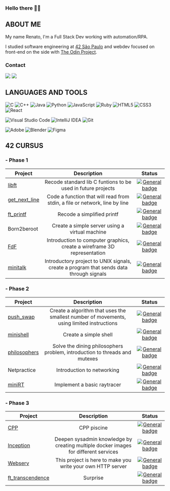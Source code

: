 ### Hello there 👨‍🚀

<!--
**rscres/rscres** is a ✨ _special_ ✨ repository because its `README.md` (this file) appears on your GitHub profile.

Here are some ideas to get you started:

- 🔭 I’m currently working on ...
- 🌱 I’m currently learning ...
- 👯 I’m looking to collaborate on ...
- 🤔 I’m looking for help with ...
- 💬 Ask me about ...
- 📫 How to reach me: ...
- 😄 Pronouns: ...
- ⚡ Fun fact: ...
-->

## ABOUT ME

My name Renato, I'm a Full Stack Dev working with automation/RPA.

I studied software engineering at [42 São Paulo](https://www.42sp.org.br/) and webdev focused on front-end on the side with [The Odin Project](https://www.theodinproject.com/).

### Contact

<div> 
  <a href = "mailto:renatocrescenti@gmail.com"><img src="https://img.shields.io/badge/Gmail-D14836?style=for-the-badge&logo=gmail&logoColor=white" target="_blank"></a>
  <a href="https://www.linkedin.com/in/renato-crescenti/" target="_blank"><img src="https://img.shields.io/badge/-LinkedIn-%230077B5?style=for-the-badge&logo=linkedin&logoColor=white" target="_blank"></a>   
</div>

## LANGUAGES AND TOOLS

![C](https://img.shields.io/badge/c-%2300599C.svg?style=for-the-badge&logo=c&logoColor=white) ![C++](https://img.shields.io/badge/c++-%2300599C.svg?style=for-the-badge&logo=c%2B%2B&logoColor=white) ![Java](https://img.shields.io/badge/java-%23ED8B00.svg?style=for-the-badge&logo=openjdk&logoColor=white) ![Python](https://img.shields.io/badge/python-3670A0?style=for-the-badge&logo=python&logoColor=ffdd54) ![JavaScript](https://img.shields.io/badge/javascript-%23323330.svg?style=for-the-badge&logo=javascript&logoColor=%23F7DF1E) ![Ruby](https://img.shields.io/badge/ruby-%23CC342D.svg?style=for-the-badge&logo=ruby&logoColor=white) ![HTML5](https://img.shields.io/badge/html5-%23E34F26.svg?style=for-the-badge&logo=html5&logoColor=white) ![CSS3](https://img.shields.io/badge/css3-%231572B6.svg?style=for-the-badge&logo=css3&logoColor=white) ![React](https://img.shields.io/badge/react-%2320232a.svg?style=for-the-badge&logo=react&logoColor=%2361DAFB)

![Visual Studio Code](https://img.shields.io/badge/Visual%20Studio%20Code-0078d7.svg?style=for-the-badge&logo=visual-studio-code&logoColor=white) ![IntelliJ IDEA](https://img.shields.io/badge/IntelliJIDEA-000000.svg?style=for-the-badge&logo=intellij-idea&logoColor=white) ![Git](https://img.shields.io/badge/git-%23F05033.svg?style=for-the-badge&logo=git&logoColor=white) 

![Adobe](https://img.shields.io/badge/adobe-%23FF0000.svg?style=for-the-badge&logo=adobe&logoColor=white) ![Blender](https://img.shields.io/badge/blender-%23F5792A.svg?style=for-the-badge&logo=blender&logoColor=white) ![Figma](https://img.shields.io/badge/figma-%23F24E1E.svg?style=for-the-badge&logo=figma&logoColor=white)

## 42 CURSUS

### - Phase 1

| Project                                            | Description                                                                            | Status                                                                                             |
| -------------------------------------------------- |:--------------------------------------------------------------------------------------:|:--------------------------------------------------------------------------------------------------:|
| [libft](https://github.com/rscres/42Libft)         | Recode standard lib C funtions to be used in future projects                           | [![General badge](https://img.shields.io/badge/Finished-125/100-<COLOR>.svg)](https://shields.io/) |
| [get_next_line](https://github.com/rscres/42GNL)   | Code a function that will read from stdin, a file or network, line by line             | [![General badge](https://img.shields.io/badge/Finished-112/100-<COLOR>.svg)](https://shields.io/) |
| [ft_printf](https://github.com/rscres/42ft_printf) | Recode a simplified printf                                                             | [![General badge](https://img.shields.io/badge/Finished-110/100-<COLOR>.svg)](https://shields.io/) |
| Born2beroot                                        | Create a simple server using a virtual machine                                         | [![General badge](https://img.shields.io/badge/Finished-125/100-<COLOR>.svg)](https://shields.io/) |
| [FdF](https://github.com/rscres/42FdF)             | Introduction to computer graphics, create a wireframe 3D representation                | [![General badge](https://img.shields.io/badge/Finished-125/100-<COLOR>.svg)](https://shields.io/) |
| [minitalk](https://github.com/rscres/42minitalk)   | Introductory project to UNIX signals, create a program that sends data through signals | [![General badge](https://img.shields.io/badge/Finished-125/100-<COLOR>.svg)](https://shields.io/) |

### - Phase 2

| Project                                                  | Description                                                                               | Status                                                                                             |
| -----------------------------------------------------    |:-----------------------------------------------------------------------------------------:|:--------------------------------------------------------------------------------------------------:|
| [push_swap](https://github.com/rscres/42push_swap)       | Create a algorithm that uses the smallest number of movements, using limited instructions | [![General badge](https://img.shields.io/badge/Finished-125/100-<COLOR>.svg)](https://shields.io/) |
| [minishell](https://github.com/rscres/42minishell)       | Create a simple shell                                                                     | [![General badge](https://img.shields.io/badge/Finished-97/100-<COLOR>.svg)](https://shields.io/)  |
| [philosophers](https://github.com/rscres/42philosophers) | Solve the dining philosophers problem, introduction to threads and mutexes                | [![General badge](https://img.shields.io/badge/Finished-100/100-<COLOR>.svg)](https://shields.io/) |
| Netpractice                                              | Introduction to networking                                                                | [![General badge](https://img.shields.io/badge/Finished-100/100-<COLOR>.svg)](https://shields.io/) |
| [miniRT](https://github.com/bonissanti/42SP_11_MiniRT)   | Implement a basic raytracer                                                               | [![General badge](https://img.shields.io/badge/Finished-105/100-<COLOR>.svg)](https://shields.io/) |

### - Phase 3

| Project                                                           | Description                                                                         | Status                                                                                             |
| ------------------------------------------------------------------|:-----------------------------------------------------------------------------------:|:--------------------------------------------------------------------------------------------------:|
| [CPP](https://github.com/rscres/42CPP)                            | CPP piscine                                                                         | [![General badge](https://img.shields.io/badge/Finished-98/100-<COLOR>.svg)](https://shields.io/)  |
| [Inception](https://github.com/rscres/42Inception)                | Deepen sysadmin knowledge by creating multiple docker images for different services | [![General badge](https://img.shields.io/badge/Finished-105/100-<COLOR>.svg)](https://shields.io/) |
| [Webserv](https://github.com/bonissanti/42SP_13_Webserv)          | This project is here to make you write your own HTTP server                         | [![General badge](https://img.shields.io/badge/Finished-110/100-<COLOR>.svg)](https://shields.io/) |
| [ft_transcendence](https://github.com/angelasoler/transcendences) | Surprise                                                                            | [![General badge](https://img.shields.io/badge/Finished-100/100-<COLOR>.svg)](https://shields.io/) |

